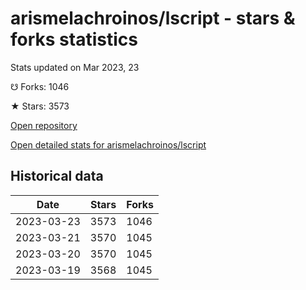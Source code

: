 # arismelachroinos/lscript - stars & forks statistics

Stats updated on Mar 2023, 23

☋ Forks: 1046

★ Stars: 3573

[Open repository](https://github.com/arismelachroinos/lscript)

[Open detailed stats for arismelachroinos/lscript](https://reviewgithub.com/rep/arismelachroinos/lscript)

## Historical data
| Date | Stars | Forks |
|------|-------|-------|
| 2023-03-23 | 3573 | 1046 | 
| 2023-03-21 | 3570 | 1045 | 
| 2023-03-20 | 3570 | 1045 | 
| 2023-03-19 | 3568 | 1045 | 

